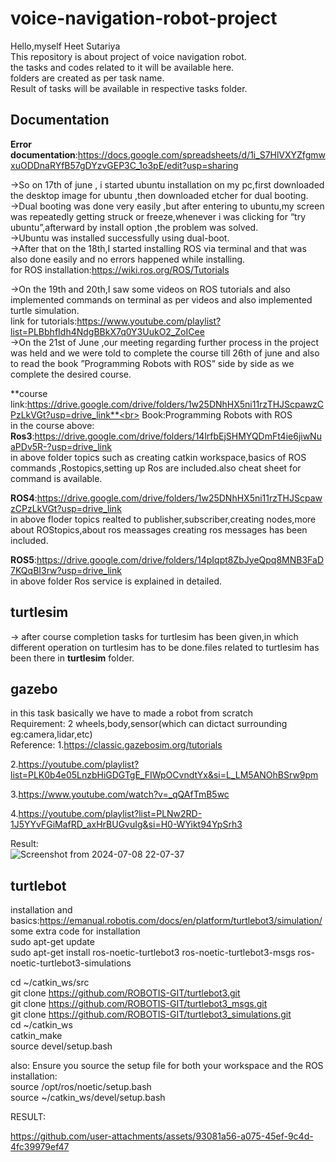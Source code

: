 # voice-navigation-robot-project
Hello,myself Heet Sutariya
<br>
This repository is about project of voice navigation robot.
<br>
the tasks and codes related to it will be available here.
<br>
folders are created as per task name.
<br>
Result of tasks will be available in respective tasks folder.
<br>

 ## Documentation 

**Error documentation**:https://docs.google.com/spreadsheets/d/1i_S7HlVXYZfgmwxuODDnaRYfB57gDYzvGEP3C_1o3pE/edit?usp=sharing

->So on 17th of june , i started ubuntu installation on my pc,first downloaded the desktop image for ubuntu ,then downloaded etcher for dual booting.<br>
->Dual booting was done very easily ,but after entering to ubuntu,my screen was repeatedly getting struck or freeze,whenever i was clicking for “try ubuntu”,afterward by install option ,the problem was solved.<br>
->Ubuntu was installed successfully using dual-boot.<br>
->After that on the 18th,I started installing ROS via terminal and that was also done easily and no errors happened while installing.<br>
for ROS installation:https://wiki.ros.org/ROS/Tutorials

->On the 19th and 20th,I saw some videos on ROS tutorials and also implemented commands on terminal as per videos and also implemented  turtle simulation.<br>
 link for tutorials:https://www.youtube.com/playlist?list=PLBbhfIdh4NdgBBkX7q0Y3UukO2_ZoICee  <br>
->On the 21st of June ,our meeting regarding further process in the project was held and we were told to complete the course till 26th of june and also to read the book ”Programming Robots with ROS” side by side as we complete the desired course.<br>


**course link:https://drive.google.com/drive/folders/1w25DNhHX5ni11rzTHJScpawzCPzLkVGt?usp=drive_link**<br>
Book:Programming Robots with ROS<br>
in the course above:<br>
**Ros3**:https://drive.google.com/drive/folders/14lrfbEjSHMYQDmFt4ie6jiwNuaPDv5R-?usp=drive_link<br>
in above folder topics such as creating catkin workspace,basics of ROS commands ,Rostopics,setting up Ros are included.also cheat sheet for command is available.<br>

**ROS4**:https://drive.google.com/drive/folders/1w25DNhHX5ni11rzTHJScpawzCPzLkVGt?usp=drive_link<br>
in above floder topics realted to publisher,subscriber,creating nodes,more about ROStopics,about ros meassages creating ros messages has been included.

**ROS5**:https://drive.google.com/drive/folders/14pIqpt8ZbJyeQpq8MNB3FaD7KQqBI3rw?usp=drive_link<br>
in above folder Ros service is explained in detailed.

## turtlesim
-> after course completion tasks for turtlesim has been given,in which different operation on turtlesim has to be done.files related to turtlesim has been there in
**turtlesim** folder.

## gazebo
in this task basically we have to made a robot from scratch<br>
Requirement: 2 wheels,body,sensor(which can dictact surrounding eg:camera,lidar,etc)<br>
Reference:
1.https://classic.gazebosim.org/tutorials

2.https://youtube.com/playlist?list=PLK0b4e05LnzbHiGDGTgE_FIWpOCvndtYx&si=L_LM5ANOhBSrw9pm

3.https://www.youtube.com/watch?v=_qQAfTmB5wc

4.https://youtube.com/playlist?list=PLNw2RD-1J5YYvFGiMafRD_axHrBUGvuIg&si=H0-WYikt94YpSrh3

Result:<br>
![Screenshot from 2024-07-08 22-07-37](https://github.com/user-attachments/assets/724c62ea-5a24-44ee-8a0e-13f696480c17)

## turtlebot
installation and basics:https://emanual.robotis.com/docs/en/platform/turtlebot3/simulation/
some extra code for installation<br>
sudo apt-get update<br>
sudo apt-get install ros-noetic-turtlebot3 ros-noetic-turtlebot3-msgs ros-noetic-turtlebot3-simulations

cd ~/catkin_ws/src<br>
git clone https://github.com/ROBOTIS-GIT/turtlebot3.git<br>
git clone https://github.com/ROBOTIS-GIT/turtlebot3_msgs.git<br>
git clone https://github.com/ROBOTIS-GIT/turtlebot3_simulations.git<br>
cd ~/catkin_ws<br>
catkin_make<br>
source devel/setup.bash

also:
Ensure you source the setup file for both your workspace and the ROS installation:<br>
source /opt/ros/noetic/setup.bash<br>
source ~/catkin_ws/devel/setup.bash<br>

RESULT:<br>




https://github.com/user-attachments/assets/93081a56-a075-45ef-9c4d-4fc39979ef47






